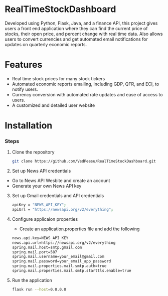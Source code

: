 # RealTimeStockDashboard
Developed using Python, Flask, Java, and a finance API, this project gives users a front end application where they can find the current price of stocks, their open price, and percent change with real time data. Also allows users to convert currencies and get automated email notifications for updates on quarterly economic reports.


# Features
- Real time stock prices for many stock tickers
- Automated economic reports emailing, including GDP, QFR, and ECI, to notify users.
- Currency conversion with automated rate updates and ease of access to users.
- A customized and detailed user website


# Installation
### **Steps**


1. Clone the repository
   ```bash
   git clone https://github.com/VedPeesu/RealTimeStockDashboard.git
   ```


2. Set up News API credentials
- Go to News API Wesbite and create an account
- Generate your own News API key


3. Set up Gmail credentials and API credentials
   ```bash
   apiKey = "NEWS_API_KEY";
   apiUrl = "https://newsapi.org/v2/everything";
   ```


4. Configure applicaion properties
   - Create an application.properties file and add the following
   ```bash
   news.api.key=NEWS_API_KEY
   news.api.url=https://newsapi.org/v2/everything
   spring.mail.host=smtp.gmail.com
   spring.mail.port=587
   spring.mail.username=your_email@gmail.com  
   spring.mail.password=your_email_app_password 
   spring.mail.properties.mail.smtp.auth=true
   spring.mail.properties.mail.smtp.starttls.enable=true
   ```

5. Run the application
   ```bash
   flask run --host=0.0.0.0
   ```
   
